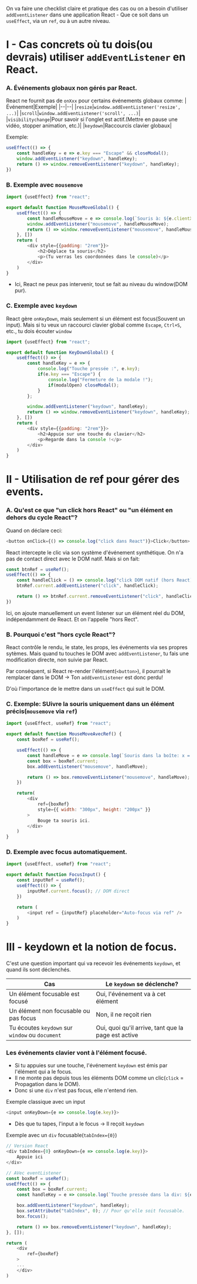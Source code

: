 On va faire une checklist claire et pratique des cas ou on a besoin d'utiliser ``addEventListener`` dans une application React - Que ce soit dans un ``useEffect``, via un ``ref``, ou à un autre niveau.

# I - Cas concrets où tu dois(ou devrais) utiliser ``addEventListener`` en React.
### A. Événements globaux non gérés par React.
React ne fournit pas de ``onXxx`` pour certains événements globaux comme:
|Événement|Exemple|
|--|--|
|``resize``|``window.addEventListener('resize', ...)``|
|``scroll``|``window.addEventListener('scroll', ...)``|
|``visibilitychange``|Pour savoir si l'onglet est actif.(Mettre en pause une vidéo, stopper animation, etc.)|
|``keydown``|Raccourcis clavier globaux|

Exemple:
````js
useEffect(() => {
	const handleKey = e => e.key === "Escape" && closeModal();
	window.addEventListener("keydown", handleKey);
	return () => window.removeEventListener("keydown", handleKey);
})
````

### B. Exemple avec ``mousemove``
````js
import {useEffect} from "react";

export default function MouseMoveGlobal() {
	useEffect(() => {
		const handleMouseMove = e => console.log(`Souris à: ${e.clientX},${e.clientY}`);
		window.addEventListener("mousemove", handleMouseMove);
		return () => window.removeEventListener("mousemove", handleMouseMove);
	}, [])
	return (
		<div style={{padding: "2rem"}}>
			<h2>Déplace ta souris</h2>
			<p>(Tu verras les coordonnées dans le console)</p>
		</div>
	)
}
````
* Ici, React ne peux pas intervenir, tout se fait au niveau du window(DOM pur).

### C. Exemple avec ``keydown``
React gère ``onKeyDown``, mais seulement si un élément est focus(Souvent un input).
Mais si tu veux un raccourci clavier global comme ``Escape``, ``Ctrl+S``, etc., tu dois écouter ``window``
````js
import {useEffect} from "react";

export default function KeyDownGlobal() {
	useEffect(() => {
		const handleKey = e => {
			console.log("Touche pressée :", e.key);
			if(e.key === "Escape") {
				console.log("Fermeture de la modale !");
				if(modalOpen) closeModal();
			}
		};

		window.addEventListener("keydown", handleKey);
		return () => window.removeEventListener("keydown", handleKey);
	}, [])
	return (
		<div style={{padding: "2rem"}}>
			<h2>Appuie sur une touche du clavier</h2>
			<p>Regarde dans la console !</p>
		</div>
	)
}
````
# II - Utilisation de ref pour gérer des events.
### A. Qu'est ce que "un click hors React" ou "un élément en dehors du cycle React"?
Quand on déclare ceci:
````js
<button onClick={() => console.log("click dans React")}>Click</button>
````
React intercepte le clic via son système d'événement synthétique. On n'a pas de contact direct avec le DOM natif.
Mais si on fait:
````js
const btnRef = useRef();
useEffect(() => {
	const handleClick = () => console.log("click DOM natif (hors React)");
	btnRef.current.addEventListener("click", handleClick);

	return () => btnRef.current.removeEventListener("click", handleClick);
})
````
Ici, on ajoute manuellement un event listener sur un élément réel du DOM, indépendamment de React.
Et on l'appelle "hors Rect".

### B. Pourquoi c'est "hors cycle React"?
React contrôle le rendu, le state, les props, les événements via ses propres sytèmes.
Mais quand tu touches le DOM avec ``addEventListener``, tu fais une modification directe, non suivie par React.

Par conséquent, si React re-render l'élément(``<button>``), il pourrait le remplacer dans le DOM -> Ton ``addEventListener`` est donc perdu!

D'où l'importance de le mettre dans un ``useEffect`` qui suit le DOM.

### C. Exemple: SUivre la souris uniquement dans un élément précis(``mousemove`` via ``ref``)
````js
import {useEffect, useRef} from "react";

export default function MouseMoveAvecRef() {
	const boxRef = useRef();

	useEffect(() => {
		const handleMove = e => console.log(`Souris dans la boîte: x = ${e.offsetX}, y = ${e.offsetY}`);
		const box = boxRef.current;
		box.addEventListener("mousemove", handleMove);

		return () => box.removeEventListener("mousemove", handleMove);
	})

	return(
		<div
			ref={boxRef}
			style={{ width: "300px", height: "200px" }}
		>	
			Bouge ta souris ici.
		</div>
	)
}
````

### D. Exemple avec focus automatiquement.
````js
import {useEffect, useRef} from "react";

export default function FocusInput() {
	const inputRef = useRef();
	useEffect(() => {
		inputRef.current.focus(); // DOM direct
	})

	return (
		<input ref = {inputRef} placeholder="Auto-focus via ref" />
	)
}
````

# III - keydown et la notion de focus.
C'est une question important qui va recevoir les événements ``keydown``, et quand ils sont déclenchés.

|Cas|Le ``keydown`` se déclenche?|
|--|--|
|Un élément focusable est focusé|Oui, l'événement va à cet élément|
|Un élément non focusable ou pas focus|Non, il ne reçoit rien|
|Tu écoutes ``keydown`` sur ``window`` ou ``document``|Oui, quoi qu'il arrive, tant que la page est active|

### Les événements clavier vont à l'élément focusé.
* Si tu appuies sur une touche, l'événement ``keydown`` est émis par l'élément qui a le focus.
* Il ne monte pas depuis tous les éléments DOM comme un clic(``click`` = Propagation dans le DOM).
* Donc si une ``div`` n'est pas focus, elle n'entend rien.

Exemple classique avec un input
````js
<input onKeyDown={e => console.log(e.key)}>
````
* Dès que tu tapes, l'input a le focus -> Il reçoit ``keydown``

Exemple avec un ``div`` focusable(``tabIndex={0}``)
````js
// Version React
<div tabIndex={0} onKeyDown={e => console.log(e.key)}>
	Appuie ici
</div>

// AVec eventListener
const boxRef = useRef();
useEffect(() => {
	const box = boxRef.current;
	const handleKey = e => console.log(`Touche pressée dans la div: ${e.key}`);

	box.addEventListener("keydown", handleKey);
	box.setAttribute("tabIndex", 0); // Pour qu'elle soit focusable.
	box.focus();

	return () => box.removeEventListener("keydown", handleKey);
}, []);

return (
	<div
		ref={boxRef}
	>
	...
	</div>
)
````
